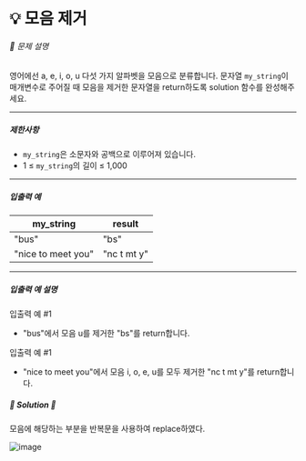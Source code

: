 # 💡 모음 제거

###### 📃 문제 설명

영어에선 a, e, i, o, u 다섯 가지 알파벳을 모음으로 분류합니다. 문자열 `my_string`이 매개변수로 주어질 때 모음을 제거한 문자열을 return하도록 solution 함수를 완성해주세요.

---

##### 제한사항

- `my_string`은 소문자와 공백으로 이루어져 있습니다.
- 1 ≤ `my_string`의 길이 ≤ 1,000

---

##### 입출력 예

| my_string          | result      |
| ------------------ | ----------- |
| "bus"              | "bs"        |
| "nice to meet you" | "nc t mt y" |

---

##### 입출력 예 설명

입출력 예 #1

- "bus"에서 모음 u를 제거한 "bs"를 return합니다.

입출력 예 #1

- "nice to meet you"에서 모음 i, o, e, u를 모두 제거한 "nc t mt y"를 return합니다.

##### 🔑 Solution 🔑

모음에 해당하는 부분을 반복문을 사용하여 replace하였다. 

![image](https://user-images.githubusercontent.com/116260619/215697419-1530cf3a-d654-4901-848f-962163cd6eed.png)
